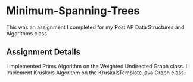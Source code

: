# Minimum-Spanning-Trees
This was an assignment I completed for my Post AP Data Structures and Algorithms class
## Assignment Details
I implemented Prims Algorithm on the Weighted Undirected Graph class.
I Implement Kruskals Algorithm on the KruskalsTemplate.java Graph class. 

